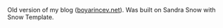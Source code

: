 Old version of my blog ([boyarincev.net](http://boyarincev.net)). Was built on Sandra Snow with Snow Template.
